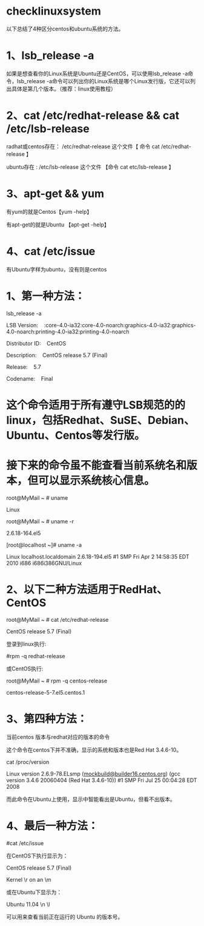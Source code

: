# checklinuxsystem
以下总结了4种区分centos和ubuntu系统的方法。  

# 1、lsb_release -a

如果是想查看你的Linux系统是Ubuntu还是CentOS，可以使用lsb_release -a命令，lsb_release -a命令可以列出你的Linux系统是哪个Linux发行版，它还可以列出具体是第几个版本。（推荐：linux使用教程）  

# 2、cat /etc/redhat-release && cat /etc/lsb-release  

radhat或centos存在： /etc/redhat-release 这个文件【 命令 cat /etc/redhat-release 】  

ubuntu存在 : /etc/lsb-release 这个文件 【命令 cat etc/lsb-release 】  

# 3、apt-get && yum  

有yum的就是Centos【yum -help】  

有apt-get的就是Ubuntu 【apt-get -help】  

# 4、cat /etc/issue  

有Ubuntu字样为ubuntu，没有则是centos  
  
    
      
      
      
# 1、第一种方法：

 lsb_release -a  
  
LSB Version:    :core-4.0-ia32:core-4.0-noarch:graphics-4.0-ia32:graphics-4.0-noarch:printing-4.0-ia32:printing-4.0-noarch  

Distributor ID:    CentOS  
  
Description:    CentOS release 5.7 (Final)  
  
Release:    5.7  
  
Codename:    Final  

# 这个命令适用于所有遵守LSB规范的的linux，包括Redhat、SuSE、Debian、Ubuntu、Centos等发行版。  

# 接下来的命令虽不能查看当前系统名和版本，但可以显示系统核心信息。  
  
root@MyMail ~ # uname
  
Linux
  
root@MyMail ~ # uname -r
  
2.6.18-164.el5
  
[root@localhost ~]# uname -a
  
Linux localhost.localdomain 2.6.18-194.el5 #1 SMP Fri Apr 2 14:58:35 EDT 2010 i686 i686i386GNU/Linux
  
# 2、以下二种方法适用于RedHat、CentOS
  
root@MyMail ~ # cat /etc/redhat-release
  
CentOS release 5.7 (Final)
  
登录到linux执行:
  
#rpm -q redhat-release
  
或CentOS执行:
  
root@MyMail ~ # rpm -q centos-release

centos-release-5-7.el5.centos.1

# 3、第四种方法：
  
当前centos 版本与redhat对应的版本的命令  
  
这个命令在centos下并不准确，显示的系统和版本也是Red Hat 3.4.6-10。  
  
 cat /proc/version
  
Linux version 2.6.9-78.ELsmp (mockbuild@builder16.centos.org) (gcc version 3.4.6 20060404 (Red Hat 3.4.6-10)) #1 SMP Fri Jul 25 00:04:28 EDT 2008
  
而此命令在Ubuntu上使用，显示中智能看出是Ubuntu，但看不出版本。
  
# 4、最后一种方法：  
  
#cat /etc/issue
  
在CentOS下执行显示为：
  
CentOS release 5.7 (Final)
  
Kernel \r on an \m
  
或在Ubuntu下显示为：  

Ubuntu 11.04 \n \l

可以用来查看当前正在运行的 Ubuntu 的版本号。

